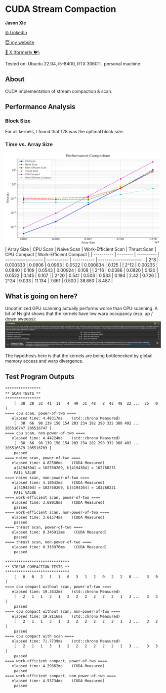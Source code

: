 CUDA Stream Compaction
======================


**Jason Xie**

[🤓 LinkedIn](https://linkedin.com/in/jia-chun-xie)

[😇 my website](https://jchunx.dev)

[🥵 X (formerly 🐦)](https://x.com/codemonke_)

Tested on: Ubuntu 22.04, i5-8400, RTX 3060Ti, personal machine


## About

CUDA implementation of stream compaction & scan.

## Performance Analysis

### Block Size

For all kernels, I found that 128 was the optimal block size.

### Time vs. Array Size

![comparison plot](assets/cuda-perf-compare-proj2.png)
| Array Size | CPU Scan | Naive Scan | Work-Efficient Scan | Thrust Scan | CPU Compact | Work-Efficient Compact |
| ---------- | -------- | ---------- | ------------------- | ----------- | ----------- | ---------------------- |
| 2^8        | 0.000333 | 0.0806 | 0.0963 | 0.0522 | 0.000834 | 0.125 |
| 2^12 | 0.00235 | 0.0840 | 0.109 | 0.0543 | 0.00924 | 0.108 |
| 2^16 | 0.0388 | 0.0820 | 0.120 | 0.0522 | 0.145 | 0.107 |
| 2^20 | 0.541 | 0.503 | 0.533 | 0.194 | 2.42 | 0.726 |
| 2^24 | 9.033 | 11.134 | 7.661 | 0.500 | 38.880 | 8.487 |

## What is going on here?

Unoptimized GPU scanning actually performs worse than CPU scanning. A bit of Nsight shows that the kernels have low warp occupancy (esp. up / down sweeps):
![low occupancy](assets/low-occupancy.png)

The hypothesis here is that the kernels are being bottlenecked by global memory access and warp divergence.

## Test Program Outputs

```
****************
** SCAN TESTS **
****************
    [  38  28  32  41  11   4  49  31  48   8  42  48  22 ...  25   0 ]
==== cpu scan, power-of-two ====
   elapsed time: 4.48317ms    (std::chrono Measured)
    [  38  66  98 139 150 154 203 234 282 290 332 380 402 ... 205516747 205516747 ]
==== cpu scan, non-power-of-two ====
   elapsed time: 4.44224ms    (std::chrono Measured)
    [  38  66  98 139 150 154 203 234 282 290 332 380 402 ... 205516679 205516703 ]
    passed 
==== naive scan, power-of-two ====
   elapsed time: 4.82586ms    (CUDA Measured)
    a[4194304] = 102760269, b[4194304] = 102760231
    FAIL VALUE 
==== naive scan, non-power-of-two ====
   elapsed time: 4.18042ms    (CUDA Measured)
    a[4194304] = 102760269, b[4194304] = 102760231
    FAIL VALUE 
==== work-efficient scan, power-of-two ====
   elapsed time: 3.68918ms    (CUDA Measured)
    passed 
==== work-efficient scan, non-power-of-two ====
   elapsed time: 3.61574ms    (CUDA Measured)
    passed 
==== thrust scan, power-of-two ====
   elapsed time: 0.346912ms    (CUDA Measured)
    passed 
==== thrust scan, non-power-of-two ====
   elapsed time: 0.310976ms    (CUDA Measured)
    passed 

*****************************
** STREAM COMPACTION TESTS **
*****************************
    [   0   0   2   1   1   0   3   1   2   0   2   2   0 ...   3   0 ]
==== cpu compact without scan, power-of-two ====
   elapsed time: 19.3632ms    (std::chrono Measured)
    [   2   1   1   3   1   2   2   2   2   2   2   1   3 ...   3   3 ]
    passed 
==== cpu compact without scan, non-power-of-two ====
   elapsed time: 19.8116ms    (std::chrono Measured)
    [   2   1   1   3   1   2   2   2   2   2   2   1   3 ...   3   2 ]
    passed 
==== cpu compact with scan ====
   elapsed time: 71.7739ms    (std::chrono Measured)
    [   2   1   1   3   1   2   2   2   2   2   2   1   3 ...   3   3 ]
    passed 
==== work-efficient compact, power-of-two ====
   elapsed time: 4.29862ms    (CUDA Measured)
    passed 
==== work-efficient compact, non-power-of-two ====
   elapsed time: 4.53734ms    (CUDA Measured)
    passed 
```